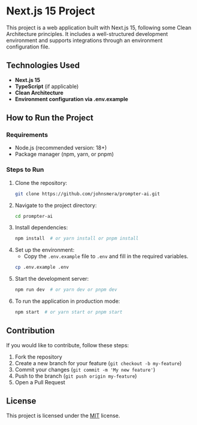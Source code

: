 # Next.js 15 Project

This project is a web application built with Next.js 15, following some Clean Architecture principles. It includes a well-structured development environment and supports integrations through an environment configuration file.

## Technologies Used

- **Next.js 15**
- **TypeScript** (if applicable)
- **Clean Architecture**
- **Environment configuration via .env.example**

## How to Run the Project

### Requirements

- Node.js (recommended version: 18+)
- Package manager (npm, yarn, or pnpm)

### Steps to Run

1. Clone the repository:
   ```sh
   git clone https://github.com/johnsmera/prompter-ai.git
   ```
2. Navigate to the project directory:
   ```sh
   cd prompter-ai
   ```
3. Install dependencies:
   ```sh
   npm install  # or yarn install or pnpm install
   ```
4. Set up the environment:
   - Copy the `.env.example` file to `.env` and fill in the required variables.
   ```sh
   cp .env.example .env
   ```
5. Start the development server:
   ```sh
   npm run dev  # or yarn dev or pnpm dev
   ```
6. To run the application in production mode:
   ```sh
   npm start  # or yarn start or pnpm start
   ```

## Contribution

If you would like to contribute, follow these steps:

1. Fork the repository
2. Create a new branch for your feature (`git checkout -b my-feature`)
3. Commit your changes (`git commit -m 'My new feature'`)
4. Push to the branch (`git push origin my-feature`)
5. Open a Pull Request

## License

This project is licensed under the [MIT](LICENSE) license.
